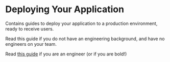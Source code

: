 # Deploying Your Application

Contains guides to deploy your application to a production environment,
ready to receive users.

Read this guide if you do not have an engineering background, and have
no engineers on your team.

Read [this guide](./For-Engineers.md) if you are an engineer (or if you 
are bold!)